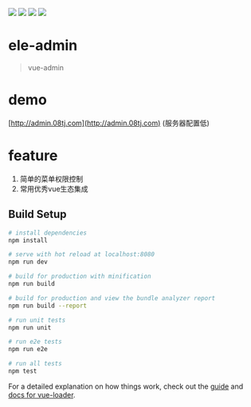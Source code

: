 
![](https://img.shields.io/npm/v/npm.svg)
![](https://img.shields.io/apm/l/vim-mode.svg)
![](https://img.shields.io/node/v/@stdlib/stdlib.svg)
![](https://img.shields.io/badge/style-flat-green.svg?longCache=true&style=flat)

# ele-admin

> vue-admin


# demo 
 [http://admin.08tj.com](http://admin.08tj.com) (服务器配置低)

# feature
1. 简单的菜单权限控制
2. 常用优秀vue生态集成

## Build Setup

``` bash
# install dependencies
npm install

# serve with hot reload at localhost:8080
npm run dev

# build for production with minification
npm run build

# build for production and view the bundle analyzer report
npm run build --report

# run unit tests
npm run unit

# run e2e tests
npm run e2e

# run all tests
npm test
```

For a detailed explanation on how things work, check out the [guide](http://vuejs-templates.github.io/webpack/) and [docs for vue-loader](http://vuejs.github.io/vue-loader).
